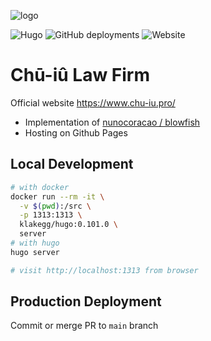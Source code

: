 ![logo](https://repository-images.githubusercontent.com/632368150/928f4d3d-5363-48cf-975e-014eeb488f50)

![Hugo](https://img.shields.io/badge/Hugo-blowfish-FF4088?style=for-the-badge&logo=hugo&logoColor=white) ![GitHub deployments](https://img.shields.io/github/deployments/iunn-sh/blowfish/github-pages?logo=github&style=for-the-badge) ![Website](https://img.shields.io/website?logo=googledomains&logoColor=white&style=for-the-badge&url=https%3A%2F%2Fwww.chu-iu.pro)

# Chū-iû Law Firm

Official website https://www.chu-iu.pro/

* Implementation of [nunocoracao / blowfish](https://github.com/nunocoracao/blowfish)
* Hosting on Github Pages

## Local Development

```bash
# with docker
docker run --rm -it \
  -v $(pwd):/src \
  -p 1313:1313 \
  klakegg/hugo:0.101.0 \
  server
# with hugo 
hugo server

# visit http://localhost:1313 from browser
```

## Production Deployment

Commit or merge PR to `main` branch
